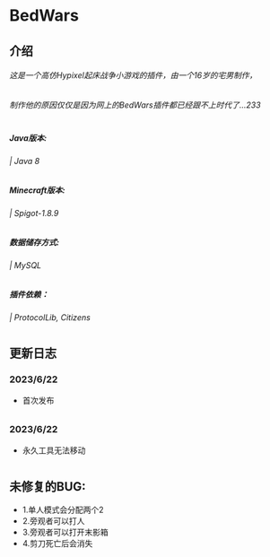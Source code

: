# BedWars


## 介绍
###### 这是一个高仿Hypixel起床战争小游戏的插件，由一个16岁的宅男制作，
###### 制作他的原因仅仅是因为网上的BedWars插件都已经跟不上时代了...233

#

##### Java版本:
###### | Java 8

##### Minecraft版本:
###### | Spigot-1.8.9


##### 数据储存方式:
###### | MySQL


##### 插件依赖：
###### | ProtocolLib, Citizens

#

## 更新日志

### 2023/6/22
- 首次发布

######

### 2023/6/22
- 永久工具无法移动

######

#

## 未修复的BUG:
- 1.单人模式会分配两个2
- 2.旁观者可以打人
- 3.旁观者可以打开末影箱
- 4.剪刀死亡后会消失